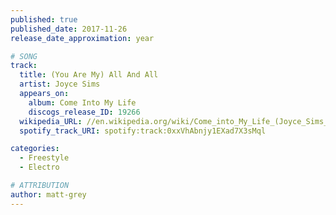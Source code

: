 ```yaml
---
published: true
published_date: 2017-11-26
release_date_approximation: year

# SONG
track:
  title: (You Are My) All And All
  artist: Joyce Sims
  appears_on:
    album: Come Into My Life
    discogs_release_ID: 19266
  wikipedia_URL: //en.wikipedia.org/wiki/Come_into_My_Life_(Joyce_Sims_album)
  spotify_track_URI: spotify:track:0xxVhAbnjy1EXad7X3sMql

categories:
  - Freestyle
  - Electro

# ATTRIBUTION
author: matt-grey
---
```

